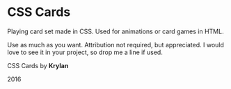 # CSS Cards
Playing card set made in CSS. Used for animations or card games in HTML.

Use as much as you want. Attribution not required, but appreciated.
I would love to see it in your project, so drop me a line if used.

CSS Cards by **Krylan**

2016
